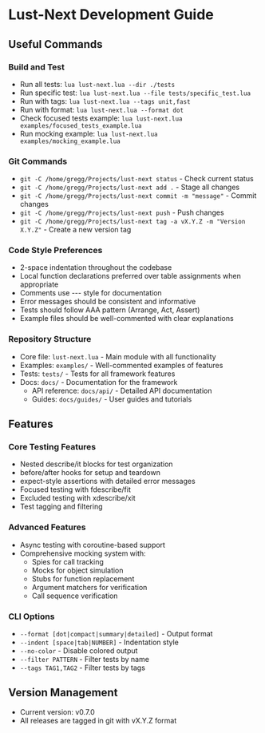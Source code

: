 # Lust-Next Development Guide

## Useful Commands

### Build and Test
- Run all tests: `lua lust-next.lua --dir ./tests`
- Run specific test: `lua lust-next.lua --file tests/specific_test.lua`
- Run with tags: `lua lust-next.lua --tags unit,fast`
- Run with format: `lua lust-next.lua --format dot`
- Check focused tests example: `lua lust-next.lua examples/focused_tests_example.lua`
- Run mocking example: `lua lust-next.lua examples/mocking_example.lua`

### Git Commands
- `git -C /home/gregg/Projects/lust-next status` - Check current status
- `git -C /home/gregg/Projects/lust-next add .` - Stage all changes
- `git -C /home/gregg/Projects/lust-next commit -m "message"` - Commit changes
- `git -C /home/gregg/Projects/lust-next push` - Push changes
- `git -C /home/gregg/Projects/lust-next tag -a vX.Y.Z -m "Version X.Y.Z"` - Create a new version tag

### Code Style Preferences
- 2-space indentation throughout the codebase
- Local function declarations preferred over table assignments when appropriate
- Comments use --- style for documentation
- Error messages should be consistent and informative
- Tests should follow AAA pattern (Arrange, Act, Assert)
- Example files should be well-commented with clear explanations

### Repository Structure
- Core file: `lust-next.lua` - Main module with all functionality
- Examples: `examples/` - Well-commented examples of features
- Tests: `tests/` - Tests for all framework features
- Docs: `docs/` - Documentation for the framework
  - API reference: `docs/api/` - Detailed API documentation
  - Guides: `docs/guides/` - User guides and tutorials

## Features

### Core Testing Features
- Nested describe/it blocks for test organization
- before/after hooks for setup and teardown
- expect-style assertions with detailed error messages
- Focused testing with fdescribe/fit
- Excluded testing with xdescribe/xit
- Test tagging and filtering

### Advanced Features
- Async testing with coroutine-based support
- Comprehensive mocking system with:
  - Spies for call tracking
  - Mocks for object simulation
  - Stubs for function replacement
  - Argument matchers for verification
  - Call sequence verification

### CLI Options
- `--format [dot|compact|summary|detailed]` - Output format
- `--indent [space|tab|NUMBER]` - Indentation style
- `--no-color` - Disable colored output
- `--filter PATTERN` - Filter tests by name
- `--tags TAG1,TAG2` - Filter tests by tags

## Version Management
- Current version: v0.7.0
- All releases are tagged in git with vX.Y.Z format
